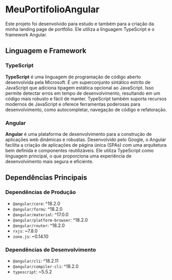 # MeuPortifolioAngular

Este projeto foi desenvolvido para estudo e também para a criação da minha landing page de portfólio. Ele utiliza a linguagem TypeScript e o framework Angular.

## Linguagem e Framework

### TypeScript

**TypeScript** é uma linguagem de programação de código aberto desenvolvida pela Microsoft. É um superconjunto sintático estrito de JavaScript que adiciona tipagem estática opcional ao JavaScript. Isso permite detectar erros em tempo de desenvolvimento, resultando em um código mais robusto e fácil de manter. TypeScript também suporta recursos modernos de JavaScript e oferece ferramentas poderosas para desenvolvimento, como autocompletar, navegação de código e refatoração.

### Angular

**Angular** é uma plataforma de desenvolvimento para a construção de aplicações web dinâmicas e robustas. Desenvolvido pelo Google, o Angular facilita a criação de aplicações de página única (SPAs) com uma arquitetura bem definida e componentes reutilizáveis. Ele utiliza TypeScript como linguagem principal, o que proporciona uma experiência de desenvolvimento mais segura e eficiente.

## Dependências Principais

### Dependências de Produção
- `@angular/core`: ^18.2.0
- `@angular/forms`: ^18.2.0
- `@angular/material`: ^17.0.0
- `@angular/platform-browser`: ^18.2.0
- `@angular/router`: ^18.2.0
- `rxjs`: ~7.8.0
- `zone.js`: ~0.14.10

### Dependências de Desenvolvimento
- `@angular/cli`: ^18.2.11
- `@angular/compiler-cli`: ^18.2.0
- `typescript`: ~5.5.2
